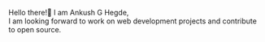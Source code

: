 Hello there!👋 I am Ankush G Hegde, <br>
I am looking forward to work on web development projects and contribute to open source.

